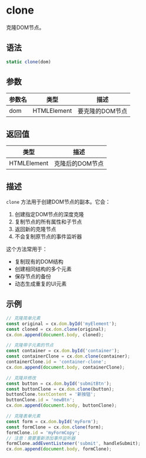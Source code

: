 # clone

克隆DOM节点。

## 语法

```javascript
static clone(dom)
```

## 参数

| 参数名 | 类型 | 描述 |
|--------|------|------|
| dom | HTMLElement | 要克隆的DOM节点 |

## 返回值

| 类型 | 描述 |
|------|------|
| HTMLElement | 克隆后的DOM节点 |

## 描述

`clone` 方法用于创建DOM节点的副本。它会：

1. 创建指定DOM节点的深度克隆
2. 复制节点的所有属性和子节点
3. 返回新的克隆节点
4. 不会复制原节点的事件监听器

这个方法常用于：
- 复制现有的DOM结构
- 创建相同结构的多个元素
- 保存节点的备份
- 动态生成重复的UI元素

## 示例

```javascript
// 克隆简单元素
const original = cx.dom.byId('myElement');
const cloned = cx.dom.clone(original);
cx.dom.append(document.body, cloned);

// 克隆带子元素的节点
const container = cx.dom.byId('container');
const containerClone = cx.dom.clone(container);
containerClone.id = 'container-clone';
cx.dom.append(document.body, containerClone);

// 克隆并修改
const button = cx.dom.byId('submitBtn');
const buttonClone = cx.dom.clone(button);
buttonClone.textContent = '新按钮';
buttonClone.id = 'newBtn';
cx.dom.append(document.body, buttonClone);

// 克隆表单元素
const form = cx.dom.byId('myForm');
const formClone = cx.dom.clone(form);
formClone.id = 'myFormCopy';
// 注意：需要重新添加事件监听器
formClone.addEventListener('submit', handleSubmit);
cx.dom.append(document.body, formClone);
``` 